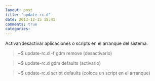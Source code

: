 ```yaml
---
layout: post
title: "update-rc.d"
date: 2013-12-15 18:41
comments: true
categories: 
---
```

Activar/desactivar aplicaciones o scripts en el arranque del sistema.

>~$ update-rc.d -f gdm remove (desactivarlo)

>~$ update-rc.d gdm defaults  (activarlo)

>~$ update-rc.d script defaults (coloca un script en el arranque)

